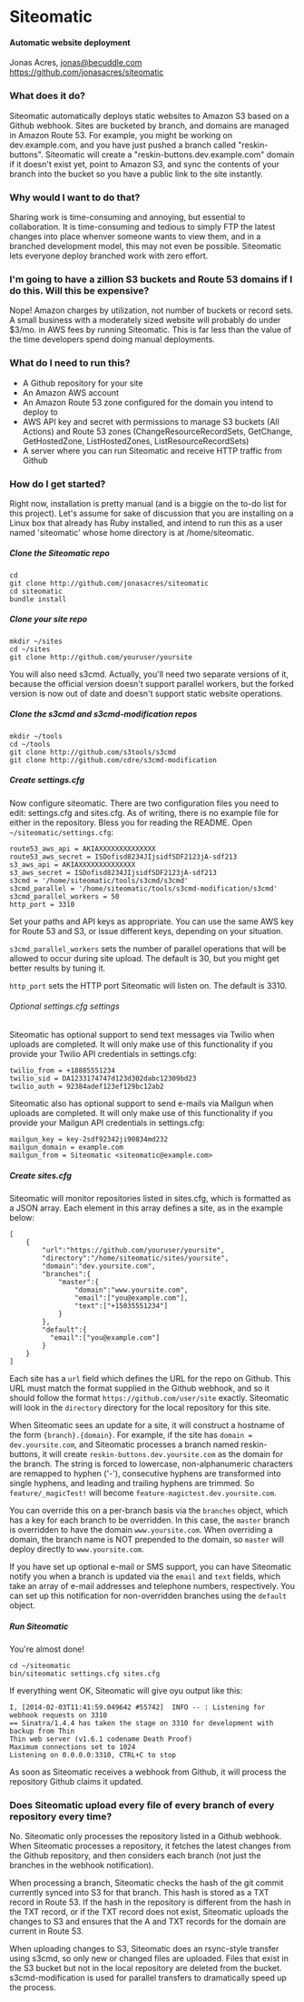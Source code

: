 # Siteomatic
#### Automatic website deployment
Jonas Acres, jonas@becuddle.com
https://github.com/jonasacres/siteomatic

### What does it do?
Siteomatic automatically deploys static websites to Amazon S3 based on a Github webhook. Sites are bucketed by branch, and domains are managed in Amazon Route 53. For example, you might be working on dev.example.com, and you have just pushed a branch called "reskin-buttons". Siteomatic will create a "reskin-buttons.dev.example.com" domain if it doesn't exist yet, point to Amazon S3, and sync the contents of your branch into the bucket so you have a public link to the site instantly.

### Why would I want to do that?
Sharing work is time-consuming and annoying, but essential to collaboration. It is time-consuming and tedious to simply FTP the latest changes into place whenver someone wants to view them, and in a branched development model, this may not even be possible. Siteomatic lets everyone deploy branched work with zero effort.

### I'm going to have a zillion S3 buckets and Route 53 domains if I do this. Will this be expensive?
Nope! Amazon charges by utilization, not number of buckets or record sets. A small business with a moderately sized website will probably do under $3/mo. in AWS fees by running Siteomatic. This is far less than the value of the time developers spend doing manual deployments.

### What do I need to run this?
* A Github repository for your site
* An Amazon AWS account
* An Amazon Route 53 zone configured for the domain you intend to deploy to
* AWS API key and secret with permissions to manage S3 buckets (All Actions) and Route 53 zones (ChangeResourceRecordSets, GetChange, GetHostedZone, ListHostedZones, ListResourceRecordSets)
* A server where you can run Siteomatic and receive HTTP traffic from Github

### How do I get started?
Right now, installation is pretty manual (and is a biggie on the to-do list for this project). Let's assume for sake of discussion that you are installing on a Linux box that already has Ruby installed, and intend to run this as a user named 'siteomatic' whose home directory is at /home/siteomatic.

##### Clone the Siteomatic repo
```
cd
git clone http://github.com/jonasacres/siteomatic
cd siteomatic
bundle install
```

##### Clone your site repo
```
mkdir ~/sites
cd ~/sites
git clone http://github.com/youruser/yoursite
```

You will also need s3cmd. Actually, you'll need two separate versions of it, because the official version doesn't support parallel workers, but the forked version is now out of date and doesn't support static website operations.

##### Clone the s3cmd and s3cmd-modification repos
```
mkdir ~/tools
cd ~/tools
git clone http://github.com/s3tools/s3cmd
git clone http://github.com/cdre/s3cmd-modification
```


##### Create settings.cfg
Now configure siteomatic. There are two configuration files you need to edit: settings.cfg and sites.cfg. As of writing, there is no example file for either in the repository. Bless you for reading the README. Open `~/siteomatic/settings.cfg`:

```
route53_aws_api = AKIAXXXXXXXXXXXXXX
route53_aws_secret = ISDofisd8234JIjsidfSDF2123jA-sdf213
s3_aws_api = AKIAXXXXXXXXXXXXXX
s3_aws_secret = ISDofisd8234JIjsidfSDF2123jA-sdf213
s3cmd = '/home/siteomatic/tools/s3cmd/s3cmd'
s3cmd_parallel = '/home/siteomatic/tools/s3cmd-modification/s3cmd'
s3cmd_parallel_workers = 50
http_port = 3310
```

Set your paths and API keys as appropriate. You can use the same AWS key for Route 53 and S3, or issue different keys, depending on your situation.

`s3cmd_parallel_workers` sets the number of parallel operations that will be allowed to occur during site upload. The default is 30, but you might get better results by tuning it.

`http_port` sets the HTTP port Siteomatic will listen on. The default is 3310.

###### Optional settings.cfg settings

Siteomatic has optional support to send text messages via Twilio when uploads are completed. It will only make use of this functionality if you provide your Twilio API credentials in settings.cfg:
```
twilio_from = +18885551234
twilio_sid = DA1233174747d123d302dabc12309bd23
twilio_auth = 92384adef123ef129bc12ab2
```

Siteomatic also has optional support to send e-mails via Mailgun when uploads are completed. It will only make use of this functionality if you provide your Mailgun API credentials in settings.cfg:
```
mailgun_key = key-2sdf92342ji90834md232
mailgun_domain = example.com
mailgun_from = Siteomatic <siteomatic@example.com>
```

##### Create sites.cfg

Siteomatic will monitor repositories listed in sites.cfg, which is formatted as a JSON array. Each element in this array defines a site, as in the example below:
```
[
	{
		"url":"https://github.com/youruser/yoursite",
		"directory":"/home/siteomatic/sites/yoursite",
		"domain":"dev.yoursite.com",
		"branches":{
			"master":{
				"domain":"www.yoursite.com",
				"email":["you@example.com"],
				"text":["+15035551234"]
			}
		},
		"default":{
		  "email":["you@example.com"]
		}
	}
]
```

Each site has a `url` field which defines the URL for the repo on Github. This URL must match the format supplied in the Github webhook, and so it should follow the format `https://github.com/user/site` exactly. Siteomatic will look in the `directory` directory for the local repository for this site.

When Siteomatic sees an update for a site, it will construct a hostname of the form `{branch}.{domain}`. For example, if the site has `domain = dev.yoursite.com`, and Siteomatic processes a branch named reskin-buttons, it will create `reskin-buttons.dev.yoursite.com` as the domain for the branch. The string is forced to lowercase, non-alphanumeric characters are remapped to hyphen ('-'), consecutive hyphens are transformed into single hyphens, and leading and trailing hyphens are trimmed. So `feature/_magicTest!` will become `feature-magictest.dev.yoursite.com`.

You can override this on a per-branch basis via the `branches` object, which has a key for each branch to be overridden. In this case, the `master` branch is overridden to have the domain `www.yoursite.com`. When overriding a domain, the branch name is NOT prepended to the domain, so `master` will deploy directly to `www.yoursite.com`.

If you have set up optional e-mail or SMS support, you can have Siteomatic notify you when a branch is updated via the `email` and `text` fields, which take an array of e-mail addresses and telephone numbers, respectively. You can set up this notification for non-overridden branches using the `default` object.

##### Run Siteomatic
You're almost done!
```
cd ~/siteomatic
bin/siteomatic settings.cfg sites.cfg
```

If everything went OK, Siteomatic will give oyu output like this:
```
I, [2014-02-03T11:41:59.049642 #55742]  INFO -- : Listening for webhook requests on 3310
== Sinatra/1.4.4 has taken the stage on 3310 for development with backup from Thin
Thin web server (v1.6.1 codename Death Proof)
Maximum connections set to 1024
Listening on 0.0.0.0:3310, CTRL+C to stop
```

As soon as Siteomatic receives a webhook from Github, it will process the repository Github claims it updated.

### Does Siteomatic upload every file of every branch of every repository every time?
No. Siteomatic only processes the repository listed in a Github webhook. When Siteomatic processes a repository, it fetches the latest changes from the Github repository, and then considers each branch (not just the branches in the webhook notification).

When processing a branch, Siteomatic checks the hash of the git commit currently synced into S3 for that branch. This hash is stored as a TXT record in Route 53. If the hash in the repository is different from the hash in the TXT record, or if the TXT record does not exist, Siteomatic uploads the changes to S3 and ensures that the A and TXT records for the domain are current in Route 53.

When uploading changes to S3, Siteomatic does an rsync-style transfer using s3cmd, so only new or changed files are uploaded. Files that exist in the S3 bucket but not in the local repository are deleted from the bucket. s3cmd-modification is used for parallel transfers to dramatically speed up the process.
